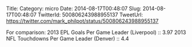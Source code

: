 Title: 
Category: micro
Date: 2014-08-17T00:48:07
Slug: 2014-08-17T00:48:07
TwitterId: 500806243988955137
TweetUrl: https://twitter.com/mark_philpot/status/500806243988955137

For comparison: 
2013 EPL Goals Per Game Leader (Liverpool) :: 3.97
2013 NFL Touchdowns Per Game Leader (Denver) :: 4.4